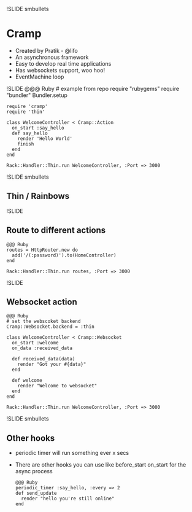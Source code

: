 !SLIDE smbullets

# Cramp
- Created by Pratik - @lifo
- An asynchronous framework
- Easy to develop real time applications
- Has websockets support, woo hoo!
- EventMachine loop

!SLIDE
    @@@ Ruby
    # example from repo
    require "rubygems"
    require "bundler"
    Bundler.setup

    require 'cramp'
    require 'thin'

    class WelcomeController < Cramp::Action
      on_start :say_hello
      def say_hello
        render 'Hello World'
        finish
      end
    end

    Rack::Handler::Thin.run WelcomeController, :Port => 3000

!SLIDE smbullets

## Thin / Rainbows

!SLIDE

## Route to different actions

    @@@ Ruby
    routes = HttpRouter.new do
      add('/(:password)').to(HomeController)
    end

    Rack::Handler::Thin.run routes, :Port => 3000

!SLIDE
## Websocket action

    @@@ Ruby
    # set the webscoket backend
    Cramp::Websocket.backend = :thin

    class WelcomeController < Cramp::Websocket
      on_start :welcome
      on_data :received_data

      def received_data(data)
        render "Got your #{data}"
      end

      def welcome
        render "Welcome to websocket"
      end
    end

    Rack::Handler::Thin.run WelcomeController, :Port => 3000

!SLIDE smbullets
## Other hooks
- periodic timer will run something ever x secs
- There are other hooks you can use like before_start on_start for the async process

      @@@ Ruby
      periodic_timer :say_hello, :every => 2
      def send_update
        render "hello you're still online"
      end

